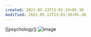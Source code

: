 ```yaml
---
created: 2021-05-13T13:01:23+05:30
modified: 2021-05-13T13:01:36+05:30
---
```

[[psychology]]
![Image](image_picker2651742148575735864.jpg)
